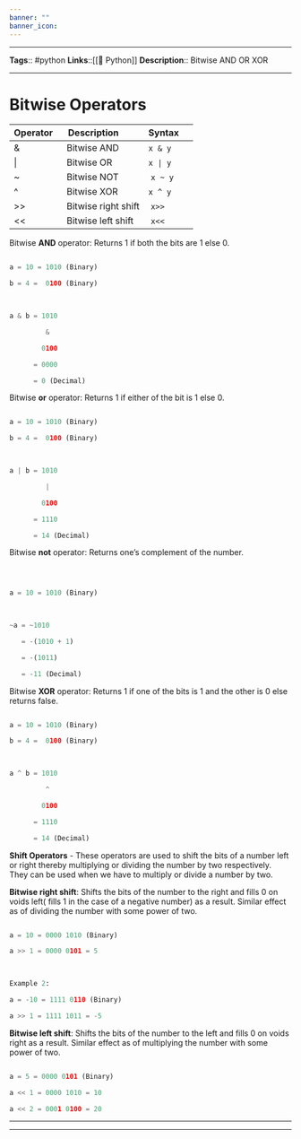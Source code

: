 ```yaml
---
banner: ""
banner_icon: 
---
```


---
**Tags**:: #python
**Links**::[[🐍 Python]]
**Description**:: Bitwise AND OR XOR

---

# Bitwise Operators
| Operator  | Description         | Syntax     |
| --------- | ------------------- | ---------- |
| &         | Bitwise AND         | `x & y`    |
| \|        | Bitwise OR          | `x \| y`   |
| ~         | Bitwise NOT         |  `x ~ y`   |
| ^         | Bitwise XOR         | `x ^ y`    |
| >>        | Bitwise right shift |  `x>>`     |
| <<        | Bitwise left shift  |  `x<<`     |

  
Bitwise **AND** operator: Returns 1 if both the bits are 1 else 0.

```python

a = 10 = 1010 (Binary)

b = 4 =  0100 (Binary)

  

a & b = 1010

         &

        0100

      = 0000

      = 0 (Decimal)

```


Bitwise **or** operator: Returns 1 if either of the bit is 1 else 0.

```python

a = 10 = 1010 (Binary)

b = 4 =  0100 (Binary)

  

a | b = 1010

         |

        0100

      = 1110

      = 14 (Decimal)

```

Bitwise **not** operator: Returns one’s complement of the number.

```python

  

a = 10 = 1010 (Binary)

  

~a = ~1010

   = -(1010 + 1)

   = -(1011)

   = -11 (Decimal)

```


Bitwise **XOR** operator: Returns 1 if one of the bits is 1 and the other is 0 else returns false.

```python

a = 10 = 1010 (Binary)

b = 4 =  0100 (Binary)

  

a ^ b = 1010

         ^

        0100

      = 1110

      = 14 (Decimal)

```


**Shift Operators** -
These operators are used to shift the bits of a number left or right thereby multiplying or dividing the number by two respectively. They can be used when we have to multiply or divide a number by two.

**Bitwise right shift**: Shifts the bits of the number to the right and fills 0 on voids left( fills 1 in the case of a negative number) as a result. Similar effect as of dividing the number with some power of two.

```python

a = 10 = 0000 1010 (Binary)

a >> 1 = 0000 0101 = 5

  

Example 2:

a = -10 = 1111 0110 (Binary)

a >> 1 = 1111 1011 = -5

```

**Bitwise left shift**: Shifts the bits of the number to the left and fills 0 on voids right as a result. Similar effect as of multiplying the number with some power of two.

```python

a = 5 = 0000 0101 (Binary)

a << 1 = 0000 1010 = 10

a << 2 = 0001 0100 = 20

```

---
---


